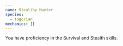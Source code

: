 ```yaml
---
name: Stealthy Hunter
species:
  - togorian
mechanics: []
---
```

You have proficiency in the Survival and Stealth skills.
